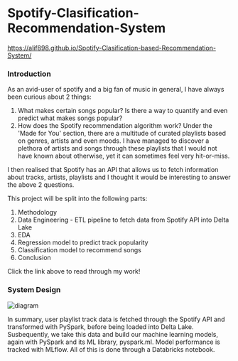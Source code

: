# Spotify-Clasification-Recommendation-System

https://alif898.github.io/Spotify-Clasification-based-Recommendation-System/

### Introduction

As an avid-user of spotify and a big fan of music in general, I have always been curious about 2 things:

1. What makes certain songs popular? Is there a way to quantify and even predict what makes songs popular?
2. How does the Spotify recommendation algorithm work? Under the 'Made for You' section, there are a multitude of curated playlists based on genres, artists and even moods. I have managed to discover a plethora of artists and songs through these playlists that I would not have known about otherwise, yet it can sometimes feel very hit-or-miss.

I then realised that Spotify has an API that allows us to fetch information about tracks, artists, playlists and I thought it would be interesting to answer the above 2 questions.

This project will be split into the following parts:
1. Methodology
2. Data Engineering - ETL pipeline to fetch data from Spotify API into Delta Lake
3. EDA
4. Regression model to predict track popularity
5. Classification model to recommend songs
6. Conclusion

Click the link above to read through my work!

### System Design

![diagram](https://github.com/alif898/Spotify-Clasification-based-Recommendation-System/blob/main/diagram.png?raw=true)

In summary, user playlist track data is fetched through the Spotify API and transformed with PySpark, before being loaded into Delta Lake. Susbequently, we take this data and build our machine learning models, again with PySpark and its ML library, pyspark.ml. Model performance is tracked with MLflow. All of this is done through a Databricks notebook.
